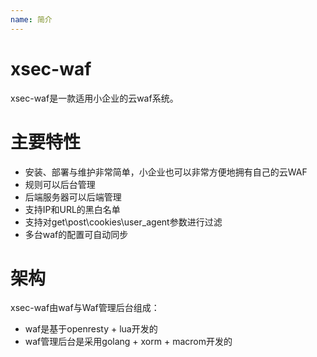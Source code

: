 ```yaml
---
name: 简介
---
```


# xsec-waf

xsec-waf是一款适用小企业的云waf系统。

# 主要特性

- 安装、部署与维护非常简单，小企业也可以非常方便地拥有自己的云WAF
- 规则可以后台管理
- 后端服务器可以后端管理
- 支持IP和URL的黑白名单
- 支持对get\post\cookies\user_agent参数进行过滤
- 多台waf的配置可自动同步

# 架构
xsec-waf由waf与Waf管理后台组成：

- waf是基于openresty + lua开发的
- waf管理后台是采用golang + xorm + macrom开发的